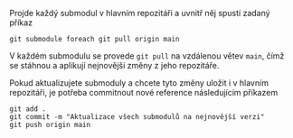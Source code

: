 Projde každý submodul v hlavním repozitáři a uvnitř něj spustí zadaný příkaz

```
git submodule foreach git pull origin main
```

V každém submodulu se provede `git pull` na vzdálenou větev `main`, čímž se stáhnou a aplikují nejnovější změny z jeho repozitáře.

Pokud aktualizujete submoduly a chcete tyto změny uložit i v hlavním repozitáři, je potřeba commitnout nové reference následujícím příkazem

```
git add .
git commit -m "Aktualizace všech submodulů na nejnovější verzi"
git push origin main
```